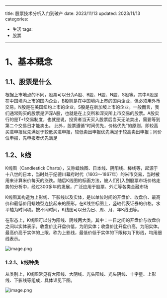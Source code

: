 
---
title: 股票技术分析入门到破产
date: 2023/11/13
updated: 2023/11/13
categories:
  - 生活
tags:
  - 股票
---


# 1、基本概念
## 1.1、股票是什么
根据上市地点的不同，股票可以分为A股、B股、H股、N股、S股等。其中A股是在中国境内上市的国内企业，B股则是在中国境内上市的国内企业，但必须用外币交易。N股是在美国纽约上市的企业，S股是在新加坡上市的企业。一般而言，我们通常购买的股票是沪深A股，也就是在上交所和深交所上市交易的股票。A股实行的是T+1交易制度，也就是说，投资者当天买入股票后当天无法卖出，需要等到第二个交易日才能卖出。
此外，股票遵循“时间优先，价格优先”的原则，即较高买进申报优先满足于较低买进申报，较低卖出申报优先满足于较高卖出申报；同价位申报，先申报者优先满足

## 1.2、k线
K线图（Candlestick Charts），又称蜡烛图、日本线、阴阳线、棒线等，起源于十八世的日本，当时处于纪德川幕府时代（1603～1867年）的米市交易，当时被用来计算米价每天的涨跌。随后K线图的标画方法，被人们引入到股票市场价格走势的分析中，经过300多年的发展，广泛应用于股票、外汇等各类金融市场

K线图其构造为上影线、下影线以及实体，是以单位时间的开盘价、收盘价、最高价和最低价用蜡烛型连接起来的图形。在K线坐标图上，竖轴代表证券的价格，水平轴为时间项。按不同时间，K线图可以分为日、周、月、年K线图等。

在形态上，K线图可以分为阳线、阴线两大类。其中：一日之间的开盘价与收盘价之间以实体表示。收盘价比开盘价低，为阴实体；收盘价比开盘价高，为阳实体。最高价高于实体的上限，称为上影线，最低价低于实体的下限称为下影线，均用细线表示。

![image.png](https://yancey-note-img.oss-cn-beijing.aliyuncs.com/202311152050305.png)

### 1.2.1、k线种类
从类别上，K线图常见有大阳线、大阴线、光头阳线、光头阴线、十字星、上影线、下影线等组成，具体详见下图。

![image.png](https://yancey-note-img.oss-cn-beijing.aliyuncs.com/202311152056410.png)

